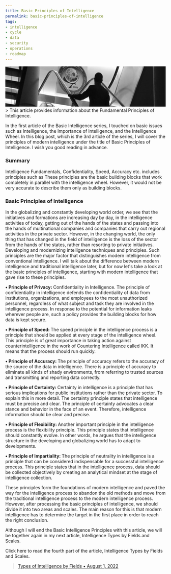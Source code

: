 ```yaml
---
title: Basic Principles of Intelligence
permalink: basic-principles-of-intelligence
tags:
- intelligence
- cycle
- data
- security
- operations
- roadmap
---
```


<img src="/images/bpoi-main.png">
> This article provides information about the Fundamental Principles of Intelligence.

In the first article of the Basic Intelligence series, I touched on basic issues such as Intelligence, the Importance of Intelligence, and the Intelligence Wheel. In this blog post, which is the 3rd article of the series, I will cover the principles of modern intelligence under the title of Basic Principles of Intelligence. I wish you good reading in advance.

### Summary
Intelligence Fundamentals, Confidentiality, Speed, Accuracy etc. includes principles such as These principles are the basic building blocks that work completely in parallel with the intelligence wheel. However, it would not be very accurate to describe them only as building blocks.

### Basic Principles of Intelligence
In the globalizing and constantly developing world order, we see that the initiatives and formations are increasing day by day, in the intelligence activities of today, getting out of the hands of the states and passing into the hands of multinational companies and companies that carry out regional activities in the private sector. However, in the changing world, the only thing that has changed in the field of intelligence is the loss of the sector from the hands of the states, rather than resorting to private initiatives. Developing and modernizing intelligence techniques and principles. Such principles are the major factor that distinguishes modern intelligence from conventional intelligence. I will talk about the difference between modern intelligence and traditional intelligence later, but for now let's take a look at the basic principles of intelligence, starting with modern intelligence that gave rise to these principles.<br>

<b> • Principle of  Privacy: </b>Confidentiality in Intelligence. The principle of confidentiality in intelligence defends the confidentiality of data from institutions, organizations, and employees to the most unauthorized personnel, regardless of what subject and task they are involved in the intelligence process. In response to the potential for information leaks wherever people are, such a policy provides the building blocks for how data is kept secure.<br>

<b> • Principle of Speed: </b>The speed principle in the intelligence process is a principle that should be applied at every stage of the intelligence wheel. This principle is of great importance in taking action against counterintelligence in the work of Countering Intelligence called IKK. It means that the process should run quickly.<br>

<b> • Principle of Accuracy: </b>The principle of accuracy refers to the accuracy of the source of the data in intelligence. There is a principle of accuracy to eliminate all kinds of shady environments, from referring to trusted sources and transmitting and reporting data correctly.<br>

<b> • Principle of Certainty: </b>Certainty in intelligence is a principle that has serious implications for public institutions rather than the private sector. To explain this in more detail. The certainty principle states that intelligence must be precise and clear. The principle of certainty advocates a clear stance and behavior in the face of an event. Therefore, intelligence information should be clear and precise.<br>

<b> • Principle of Flexibility: </b>Another important principle in the intelligence process is the flexibility principle. This principle states that intelligence should constantly evolve. In other words, he argues that the intelligence structure in the developing and globalizing world has to adapt to developments.<br>

<b> • Principle of Impartiality: </b>The principle of neutrality in intelligence is a principle that can be considered indispensable for a successful intelligence process. This principle states that in the intelligence process, data should be collected objectively by creating an analytical mindset at the stage of intelligence collection. <br>

These principles form the foundations of modern intelligence and paved the way for the intelligence process to abandon the old methods and move from the traditional intelligence process to the modern intelligence process. However, after processing the basic principles of intelligence, we should divide it into two areas and scales. The main reason for this is that modern intelligence has to determine the target in the first place in order to reach the right conclusion.

Although I will end the Basic Intelligence Principles with this article, we will be together again in my next article, Intelligence Types by Fields and Scales.

Click here to read the fourth part of the article, Intelligence Types by Fields and Scales.
> [Types of Intelligence by Fields • August 1, 2022](/types-of-intelligence-by-fields/)
